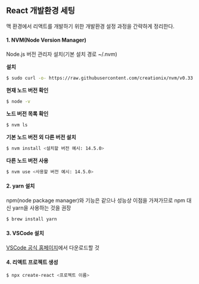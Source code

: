 ## React 개발환경 세팅

맥 환경에서 리액트를 개발하기 위한 개발환경 설정 과정을 간략하게 정리한다.

#### 1. NVM(Node Version Manager)

Node.js 버전 관리자 설치(기본 설치 경로 ~/.nvm)

**설치**

```bash
$ sudo curl -o- https://raw.githubusercontent.com/creationix/nvm/v0.33.1/install.sh | bash
```

**현재 노드 버전 확인**

```bash
$ node -v
```

**노드 버전 목록 확인**

```bash
$ nvm ls
```

**기본 노드 버전 외 다른 버전 설치**

```bash
$ nvm install <설치할 버전 예시: 14.5.0>
```

**다른 노드 버전 사용**

```bash
$ nvm use <사용할 버전 예시: 14.5.0>
```


#### 2. yarn 설치

npm(node package manager)와 기능은 같으나 성능상 이점을 가져가므로 npm 대신 yarn을 사용하는 것을 권장

```bash
$ brew install yarn
```


#### 3. VSCode 설치

[VSCode 공식 홈페이지](https://code.visualstudio.com/Download)에서 다운로드할 것


#### 4. 리액트 프로젝트 생성

```bash
$ npx create-react <프로젝트 이름>
```
